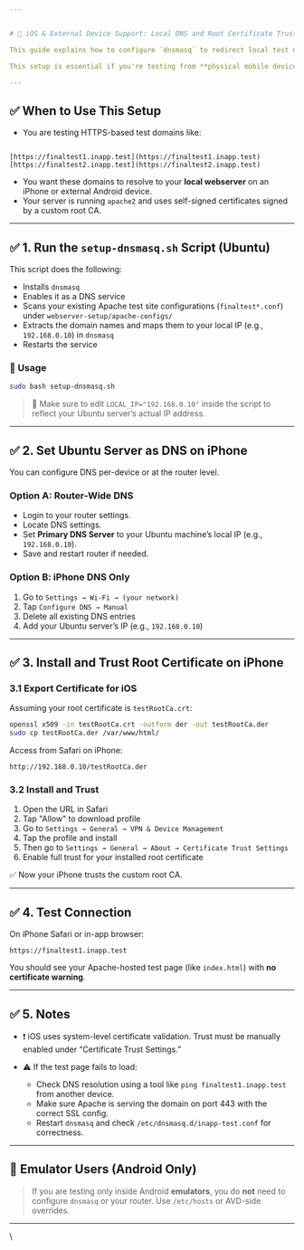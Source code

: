 ```yaml
---


# 📡 iOS & External Device Support: Local DNS and Root Certificate Trust Setup

This guide explains how to configure `dnsmasq` to redirect local test domains (e.g., `finaltest1.inapp.test`) to your Apache webserver on Ubuntu. It also covers how to trust the custom root certificate on an iPhone for HTTPS testing.

This setup is essential if you're testing from **physical mobile devices**, such as iPhones, rather than an Android emulator (which does not require `dnsmasq`).

---
```


## ✅ When to Use This Setup

- You are testing HTTPS-based test domains like:
```

[https://finaltest1.inapp.test](https://finaltest1.inapp.test)
[https://finaltest2.inapp.test](https://finaltest2.inapp.test)

````
- You want these domains to resolve to your **local webserver** on an iPhone or external Android device.
- Your server is running `apache2` and uses self-signed certificates signed by a custom root CA.

---

## ✅ 1. Run the `setup-dnsmasq.sh` Script (Ubuntu)

This script does the following:

- Installs `dnsmasq`
- Enables it as a DNS service
- Scans your existing Apache test site configurations (`finaltest*.conf`) under `webserver-setup/apache-configs/`
- Extracts the domain names and maps them to your local IP (e.g., `192.168.0.10`) in `dnsmasq`
- Restarts the service

### 📜 Usage

```bash
sudo bash setup-dnsmasq.sh
````

> 📝 Make sure to edit `LOCAL_IP="192.168.0.10"` inside the script to reflect your Ubuntu server’s actual IP address.

---

## ✅ 2. Set Ubuntu Server as DNS on iPhone

You can configure DNS per-device or at the router level.

### Option A: Router-Wide DNS

* Login to your router settings.
* Locate DNS settings.
* Set **Primary DNS Server** to your Ubuntu machine’s local IP (e.g., `192.168.0.10`).
* Save and restart router if needed.

### Option B: iPhone DNS Only

1. Go to `Settings → Wi-Fi → (your network)`
2. Tap `Configure DNS → Manual`
3. Delete all existing DNS entries
4. Add your Ubuntu server’s IP (e.g., `192.168.0.10`)

---

## ✅ 3. Install and Trust Root Certificate on iPhone

### 3.1 Export Certificate for iOS

Assuming your root certificate is `testRootCa.crt`:

```bash
openssl x509 -in testRootCa.crt -outform der -out testRootCa.der
sudo cp testRootCa.der /var/www/html/
```

Access from Safari on iPhone:

```
http://192.168.0.10/testRootCa.der
```

### 3.2 Install and Trust

1. Open the URL in Safari
2. Tap "Allow" to download profile
3. Go to `Settings → General → VPN & Device Management`
4. Tap the profile and install
5. Then go to `Settings → General → About → Certificate Trust Settings`
6. Enable full trust for your installed root certificate

✅ Now your iPhone trusts the custom root CA.

---

## ✅ 4. Test Connection

On iPhone Safari or in-app browser:

```
https://finaltest1.inapp.test
```

You should see your Apache-hosted test page (like `index.html`) with **no certificate warning**.

---

## ✅ 5. Notes

* ❗ iOS uses system-level certificate validation. Trust must be manually enabled under “Certificate Trust Settings.”
* ⚠️ If the test page fails to load:

  * Check DNS resolution using a tool like `ping finaltest1.inapp.test` from another device.
  * Make sure Apache is serving the domain on port 443 with the correct SSL config.
  * Restart `dnsmasq` and check `/etc/dnsmasq.d/inapp-test.conf` for correctness.

---

## 🧪 Emulator Users (Android Only)

> If you are testing only inside Android **emulators**, you do **not** need to configure `dnsmasq` or your router. Use `/etc/hosts` or AVD-side overrides.

---

\
